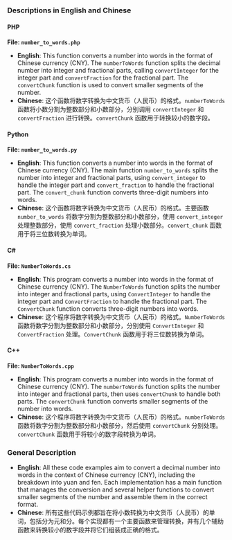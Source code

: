 ### Descriptions in English and Chinese

#### PHP
**File: `number_to_words.php`**

- **English**: This function converts a number into words in the format of Chinese currency (CNY). The `numberToWords` function splits the decimal number into integer and fractional parts, calling `convertInteger` for the integer part and `convertFraction` for the fractional part. The `convertChunk` function is used to convert smaller segments of the number.
- **Chinese**: 这个函数将数字转换为中文货币（人民币）的格式。`numberToWords` 函数将小数分割为整数部分和小数部分，分别调用 `convertInteger` 和 `convertFraction` 进行转换。`convertChunk` 函数用于转换较小的数字段。

#### Python
**File: `number_to_words.py`**

- **English**: This function converts a number into words in the format of Chinese currency (CNY). The main function `number_to_words` splits the number into integer and fractional parts, using `convert_integer` to handle the integer part and `convert_fraction` to handle the fractional part. The `convert_chunk` function converts three-digit numbers into words.
- **Chinese**: 这个函数将数字转换为中文货币（人民币）的格式。主要函数 `number_to_words` 将数字分割为整数部分和小数部分，使用 `convert_integer` 处理整数部分，使用 `convert_fraction` 处理小数部分。`convert_chunk` 函数用于将三位数转换为单词。

#### C#
**File: `NumberToWords.cs`**

- **English**: This program converts a number into words in the format of Chinese currency (CNY). The `NumberToWords` function splits the number into integer and fractional parts, using `ConvertInteger` to handle the integer part and `ConvertFraction` to handle the fractional part. The `ConvertChunk` function converts three-digit numbers into words.
- **Chinese**: 这个程序将数字转换为中文货币（人民币）的格式。`NumberToWords` 函数将数字分割为整数部分和小数部分，分别使用 `ConvertInteger` 和 `ConvertFraction` 处理。`ConvertChunk` 函数用于将三位数转换为单词。

#### C++
**File: `NumberToWords.cpp`**

- **English**: This program converts a number into words in the format of Chinese currency (CNY). The `numberToWords` function splits the number into integer and fractional parts, then uses `convertChunk` to handle both parts. The `convertChunk` function converts smaller segments of the number into words.
- **Chinese**: 这个程序将数字转换为中文货币（人民币）的格式。`numberToWords` 函数将数字分割为整数部分和小数部分，然后使用 `convertChunk` 分别处理。`convertChunk` 函数用于将较小的数字段转换为单词。

### General Description
- **English**: All these code examples aim to convert a decimal number into words in the context of Chinese currency (CNY), including the breakdown into yuan and fen. Each implementation has a main function that manages the conversion and several helper functions to convert smaller segments of the number and assemble them in the correct format.
- **Chinese**: 所有这些代码示例都旨在将小数转换为中文货币（人民币）的单词，包括分为元和分。每个实现都有一个主要函数来管理转换，并有几个辅助函数来转换较小的数字段并将它们组装成正确的格式。

